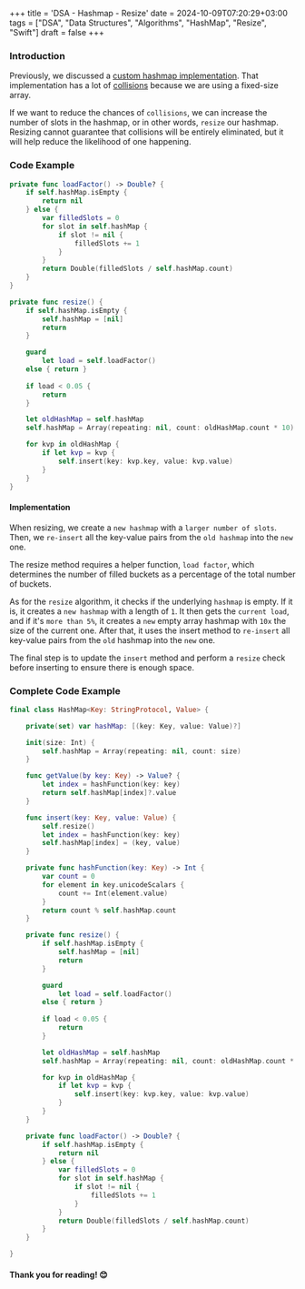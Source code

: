 +++
title = 'DSA - Hashmap - Resize'
date = 2024-10-09T07:20:29+03:00
tags = ["DSA", "Data Structures", "Algorithms", "HashMap", "Resize", "Swift"]
draft = false
+++

### Introduction
Previously, we discussed a [custom hashmap implementation](https://open.substack.com/pub/dmytrosblog/p/dsa-hashmap-custom-implementation?r=2fepxg&utm_campaign=post&utm_medium=web&showWelcomeOnShare=true). That implementation has a lot of [collisions](https://en.wikipedia.org/wiki/Hash_collision) because we are using a fixed-size array.

If we want to reduce the chances of `collisions`, we can increase the number of slots in the hashmap, or in other words, `resize` our hashmap. Resizing cannot guarantee that collisions will be entirely eliminated, but it will help reduce the likelihood of one happening.

### Code Example
``` swift
private func loadFactor() -> Double? {
    if self.hashMap.isEmpty {
        return nil
    } else {
        var filledSlots = 0
        for slot in self.hashMap {
            if slot != nil {
                filledSlots += 1
            }
        }
        return Double(filledSlots / self.hashMap.count)
    }
}
```

``` swift
private func resize() {
    if self.hashMap.isEmpty {
        self.hashMap = [nil]
        return
    }

    guard
        let load = self.loadFactor()
    else { return }
        
    if load < 0.05 {
        return
    }

    let oldHashMap = self.hashMap
    self.hashMap = Array(repeating: nil, count: oldHashMap.count * 10)

    for kvp in oldHashMap {
        if let kvp = kvp {
            self.insert(key: kvp.key, value: kvp.value)
        }
    }
}
``` 

#### Implementation
When resizing, we create a `new hashmap` with a `larger number of slots`. Then, we `re-insert` all the key-value pairs from the `old hashmap` into the `new` one.

The resize method requires a helper function, `load factor`, which determines the number of filled buckets as a percentage of the total number of buckets.

As for the `resize` algorithm, it checks if the underlying `hashmap` is empty. If it is, it creates a `new hashmap` with a length of `1`. It then gets the `current load`, and if it's `more than 5%`, it creates a `new` empty array hashmap with `10x` the size of the current one. After that, it uses the insert method to `re-insert` all key-value pairs from the `old` hashmap into the `new` one.

The final step is to update the `insert` method and perform a `resize` check before inserting to ensure there is enough space.

### Complete Code Example
``` swift 
final class HashMap<Key: StringProtocol, Value> {

    private(set) var hashMap: [(key: Key, value: Value)?]

    init(size: Int) {
        self.hashMap = Array(repeating: nil, count: size)
    }

    func getValue(by key: Key) -> Value? {
        let index = hashFunction(key: key)
        return self.hashMap[index]?.value
    }

    func insert(key: Key, value: Value) {
        self.resize()
        let index = hashFunction(key: key)
        self.hashMap[index] = (key, value)
    }

    private func hashFunction(key: Key) -> Int {
        var count = 0
        for element in key.unicodeScalars {
            count += Int(element.value)
        }
        return count % self.hashMap.count
    }

    private func resize() {
        if self.hashMap.isEmpty {
            self.hashMap = [nil]
            return
        }

        guard
            let load = self.loadFactor()
        else { return }
        
        if load < 0.05 {
            return
        }

        let oldHashMap = self.hashMap
        self.hashMap = Array(repeating: nil, count: oldHashMap.count * 10)

        for kvp in oldHashMap {
            if let kvp = kvp {
                self.insert(key: kvp.key, value: kvp.value)
            }
        }
    }

    private func loadFactor() -> Double? {
        if self.hashMap.isEmpty {
            return nil
        } else {
            var filledSlots = 0
            for slot in self.hashMap {
                if slot != nil {
                    filledSlots += 1
                }
            }
            return Double(filledSlots / self.hashMap.count)
        }
    }

}
```

#### Thank you for reading! 😊
